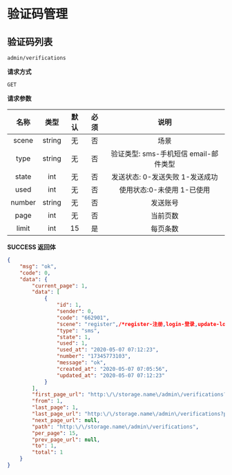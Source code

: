 # 验证码管理

## 验证码列表

`admin/verifications`

**请求方式**

`GET`

**请求参数**

|  名称  |  类型  | 默认 | 必须 |         说明         |
| :----: | :----: | :--: | :--: | :------------------: |
|   scene  |   string |  无  |  否  |       场景       |
|   type  |   string |  无  |  否  |       验证类型: sms-手机短信 email-邮件类型        |
|   state  |   int |  无  |  否  |       发送状态: 0-发送失败 1-发送成功       |
|   used  |   int |  无  |  否  |       使用状态:0-未使用 1-已使用       |
|   number  |   string |  无  |  否  |       发送账号       |
| page  |  int   |  无  |  否  |       当前页数       |
| limit  |  int   |  15  |  是 |       每页条数       |

**SUCCESS 返回体**

```json
{
    "msg": "ok",
    "code": 0,
    "data": {
        "current_page": 1,
        "data": [
            {
                "id": 1,
                "sender": 0,
                "code": "662901",
                "scene": "register",/*register-注册,login-登录,update-login-pass-修改登录密码,set-pay-pass-设置/修改支付密码*/
                "type": "sms",
                "state": 1,
                "used": 1,
                "used_at": "2020-05-07 07:12:23",
                "number": "17345773103",
                "message": "ok",
                "created_at": "2020-05-07 07:05:56",
                "updated_at": "2020-05-07 07:12:23"
            }
        ],
        "first_page_url": "http:\/\/storage.name\/admin\/verifications?page=1",
        "from": 1,
        "last_page": 1,
        "last_page_url": "http:\/\/storage.name\/admin\/verifications?page=1",
        "next_page_url": null,
        "path": "http:\/\/storage.name\/admin\/verifications",
        "per_page": 15,
        "prev_page_url": null,
        "to": 1,
        "total": 1
    }
}
```
